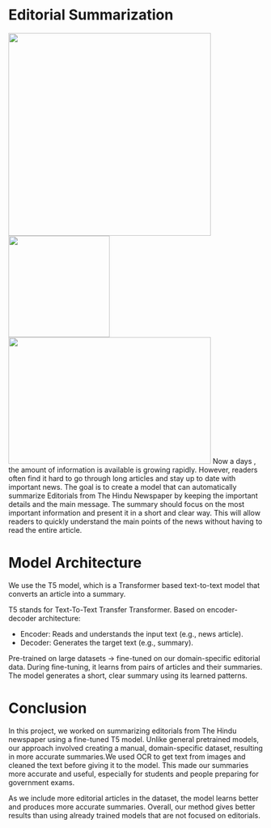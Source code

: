 # Editorial Summarization

<img src="https://github.com/user-attachments/assets/dd9afa3d-4b06-4a8b-9d07-997b4043cea6" width="400"/>
<img src="https://github.com/user-attachments/assets/6e50af4f-8a92-40f2-9ccf-917cd237e4a1" width="200"/>
<img src="https://github.com/user-attachments/assets/bec8613b-92f6-4ffb-91dd-a806b3e6f340" width="400" height="250"/>
Now a days , the amount of information is available is growing rapidly. However, readers often find it hard to go through long articles and stay up 
to date with important news. The goal is to create a model that can automatically summarize Editorials from The Hindu Newspaper by keeping the important details and the main message. The summary should focus on the most important information and present it in a short and clear way. This will allow readers to quickly understand the main points of the news without having to read the entire article.

# Model Architecture
We use the T5 model, which is a Transformer based text-to-text model that converts an article into a summary.


T5 stands for Text-To-Text Transfer Transformer.
Based on encoder-decoder architecture:
* Encoder: Reads and understands the input text (e.g., news article).
* Decoder: Generates the target text (e.g., summary).

Pre-trained on large datasets → fine-tuned on our domain-specific editorial data.
During fine-tuning, it learns from pairs of articles and their summaries.
The model generates a short, clear summary using its learned patterns.

# Conclusion
  In this project, we worked on summarizing editorials from The Hindu newspaper using a fine-tuned T5 model.  Unlike general pretrained models, our approach involved creating a manual, domain-specific dataset, resulting  in more accurate summaries.We used OCR to get text from images and cleaned the text before giving it to the model. This made our summaries more accurate and useful, especially for students and people preparing for government exams.

 As we include more editorial articles in the dataset, the model learns better and produces more accurate summaries. Overall, our method gives better results than using already trained models that are not focused on editorials.
